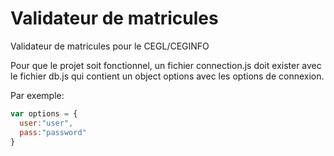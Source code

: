 # Validateur de matricules
Validateur de matricules pour le CEGL/CEGINFO

Pour que le projet soit fonctionnel, un fichier connection.js doit exister avec le fichier db.js qui contient un object options avec les options de connexion.

Par exemple: 

```javascript
var options = {
  user:"user",
  pass:"password"
}
